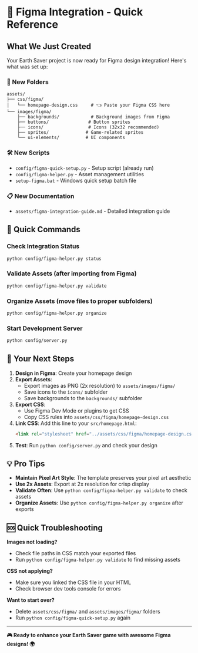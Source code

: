 # 🎨 Figma Integration - Quick Reference

## What We Just Created

Your Earth Saver project is now ready for Figma design integration! Here's what was set up:

### 📁 New Folders
```
assets/
├── css/figma/
│   └── homepage-design.css     # 👈 Paste your Figma CSS here
└── images/figma/
    ├── backgrounds/            # Background images from Figma
    ├── buttons/               # Button sprites
    ├── icons/                 # Icons (32x32 recommended)
    ├── sprites/              # Game-related sprites
    └── ui-elements/          # UI components
```

### 🛠️ New Scripts
- `config/figma-quick-setup.py` - Setup script (already run)
- `config/figma-helper.py` - Asset management utilities
- `setup-figma.bat` - Windows quick setup batch file

### 📋 New Documentation
- `assets/figma-integration-guide.md` - Detailed integration guide

## 🚀 Quick Commands

### Check Integration Status
```bash
python config/figma-helper.py status
```

### Validate Assets (after importing from Figma)
```bash
python config/figma-helper.py validate
```

### Organize Assets (move files to proper subfolders)
```bash
python config/figma-helper.py organize
```

### Start Development Server
```bash
python config/server.py
```

## 🎯 Your Next Steps

1. **Design in Figma**: Create your homepage design
2. **Export Assets**: 
   - Export images as PNG (2x resolution) to `assets/images/figma/`
   - Save icons to the `icons/` subfolder
   - Save backgrounds to the `backgrounds/` subfolder
3. **Export CSS**: 
   - Use Figma Dev Mode or plugins to get CSS
   - Copy CSS rules into `assets/css/figma/homepage-design.css`
4. **Link CSS**: Add this line to your `src/homepage.html`:
   ```html
   <link rel="stylesheet" href="../assets/css/figma/homepage-design.css">
   ```
5. **Test**: Run `python config/server.py` and check your design

## 💡 Pro Tips

- **Maintain Pixel Art Style**: The template preserves your pixel art aesthetic
- **Use 2x Assets**: Export at 2x resolution for crisp display
- **Validate Often**: Use `python config/figma-helper.py validate` to check assets
- **Organize Assets**: Use `python config/figma-helper.py organize` after exports

## 🆘 Quick Troubleshooting

**Images not loading?**
- Check file paths in CSS match your exported files
- Run `python config/figma-helper.py validate` to find missing assets

**CSS not applying?**
- Make sure you linked the CSS file in your HTML
- Check browser dev tools console for errors

**Want to start over?**
- Delete `assets/css/figma/` and `assets/images/figma/` folders
- Run `python config/figma-quick-setup.py` again

---

**🎮 Ready to enhance your Earth Saver game with awesome Figma designs! 🌍**